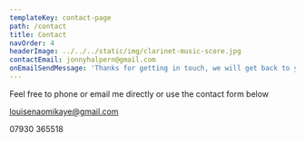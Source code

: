 ```yaml
---
templateKey: contact-page
path: /contact
title: Contact
navOrder: 4
headerImage: ../../../static/img/clarinet-music-score.jpg
contactEmail: jonnyhalpern@gmail.com
onEmailSendMessage: 'Thanks for getting in touch, we will get back to you soon'
---
```


Feel free to phone or email me directly or use the contact form below

louisenaomikaye@gmail.com

07930 365518
